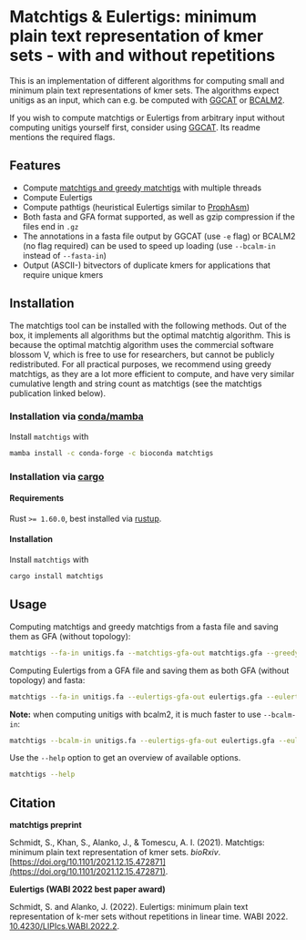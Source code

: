 # Matchtigs & Eulertigs: minimum plain text representation of kmer sets - with and without repetitions

This is an implementation of different algorithms for computing small and minimum plain text representations of kmer sets.
The algorithms expect unitigs as an input, which can e.g. be computed with [GGCAT](https://github.com/algbio/ggcat) or [BCALM2](https://github.com/GATB/bcalm).

If you wish to compute matchtigs or Eulertigs from arbitrary input without computing unitigs yourself first, consider using [GGCAT](https://github.com/algbio/ggcat). Its readme mentions the required flags.

## Features

 * Compute [matchtigs and greedy matchtigs](https://doi.org/10.1101/2021.12.15.472871) with multiple threads
 * Compute Eulertigs
 * Compute pathtigs (heuristical Eulertigs similar to [ProphAsm](https://doi.org/10.1186/s13059-021-02297-z))
 * Both fasta and GFA format supported, as well as gzip compression if the files end in `.gz`
 * The annotations in a fasta file output by GGCAT (use `-e` flag) or BCALM2 (no flag required) can be used to speed up loading (use `--bcalm-in` instead of `--fasta-in`)
 * Output (ASCII-) bitvectors of duplicate kmers for applications that require unique kmers

## Installation

The matchtigs tool can be installed with the following methods.
Out of the box, it implements all algorithms but the optimal matchtig algorithm.
This is because the optimal matchtig algorithm uses the commercial software blossom V, which is free to use for researchers, but cannot be publicly redistributed.
For all practical purposes, we recommend using greedy matchtigs, as they are a lot more efficient to compute, and have very similar cumulative length and string count as matchtigs (see the matchtigs publication linked below).

### Installation via [conda/mamba](https://docs.conda.io/en/latest/)

Install `matchtigs` with
```bash
mamba install -c conda-forge -c bioconda matchtigs
```

### Installation via [cargo](https://crates.io/)

#### Requirements

Rust `>= 1.60.0`, best installed via [rustup](https://rustup.rs/).

#### Installation

Install `matchtigs` with
```bash
cargo install matchtigs
```

## Usage

Computing matchtigs and greedy matchtigs from a fasta file and saving them as GFA (without topology):
```bash
matchtigs --fa-in unitigs.fa --matchtigs-gfa-out matchtigs.gfa --greedytigs-gfa-out greedy-matchtigs.gfa
```

Computing Eulertigs from a GFA file and saving them as both GFA (without topology) and fasta:
```bash
matchtigs --fa-in unitigs.fa --eulertigs-gfa-out eulertigs.gfa --eulertigs-fa-out eulertigs.fa
```

**Note:** when computing unitigs with bcalm2, it is much faster to use `--bcalm-in`:
```bash
matchtigs --bcalm-in unitigs.fa --eulertigs-gfa-out eulertigs.gfa --eulertigs-fa-out eulertigs.fa
```

Use the `--help` option to get an overview of available options.
```bash
matchtigs --help
```

## Citation

**matchtigs preprint**

Schmidt, S., Khan, S., Alanko, J., & Tomescu, A. I. (2021). Matchtigs: minimum plain text representation of kmer sets. _bioRxiv_. [https://doi.org/10.1101/2021.12.15.472871](https://doi.org/10.1101/2021.12.15.472871).

**Eulertigs (WABI 2022 best paper award)**

Schmidt, S. and Alanko, J. (2022). Eulertigs: minimum plain text representation of k-mer sets without repetitions in linear time. WABI 2022. [10.4230/LIPIcs.WABI.2022.2](https://doi.org/10.4230/LIPIcs.WABI.2022.2).
